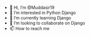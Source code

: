 - 👋 Hi, I’m @Muddasir19
- 👀 I’m interested in Python Django
- 🌱 I’m currently learning Django
- 💞️ I’m looking to collaborate on Django
- 📫 How to reach me 

<!---
Muddasir19/Muddasir19 is a ✨ special ✨ repository because its `README.md` (this file) appears on your GitHub profile.
You can click the Preview link to take a look at your changes.
--->
